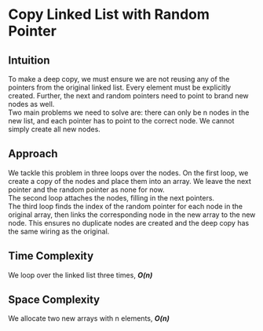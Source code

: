 # Copy Linked List with Random Pointer
## Intuition
To make a deep copy, we must ensure we are not reusing any of the pointers from
the original linked list. Every element must be explicitly created. Further, the
next and random pointers need to point to brand new nodes as well.  
Two main problems we need to solve are: there can only be n nodes in the new
list, and each pointer has to point to the correct node. We cannot simply create
all new nodes.
## Approach
We tackle this problem in three loops over the nodes. On the first loop, we
create a copy of the nodes and place them into an array. We leave the next
pointer and the random pointer as none for now.  
The second loop attaches the nodes, filling in the next pointers.  
The third loop finds the index of the random pointer for each node in the
original array, then links the corresponding node in the new array to the new
node. This ensures no duplicate nodes are created and the deep copy has the same
wiring as the original.
## Time Complexity
We loop over the linked list three times, ***O(n)***
## Space Complexity
We allocate two new arrays with n elements, ***O(n)***
